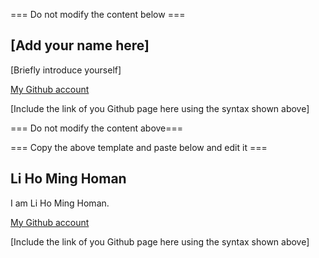 === Do not modify the content below ===

## [Add your name here]
[Briefly introduce yourself]

[My Github account](http://www.github.com/put-your-github-username-here/)

[Include the link of you Github page here using the syntax shown above]

=== Do not modify the content above===

=== Copy the above template and paste below and edit it ===

## Li Ho Ming Homan
I am Li Ho Ming Homan.

[My Github account](http://www.github.com/lhm277/)

[Include the link of you Github page here using the syntax shown above]
